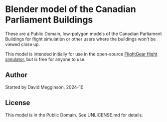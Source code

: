 Blender model of the Canadian Parliament Buildings
==================================================

These are a Public Domain, low-polygon models of the Canadian Parliament Buildings for flight simulation or other users where the buildings won't be viewed close up.

This model is intended initially for use in the open-source [FlightGear flight simulator](https://flightgear.org), but is free for anyone to use.


## Author

Started by David Megginson, 2024-10


## License

This model is in the Public Domain. See UNLICENSE.md for details.
